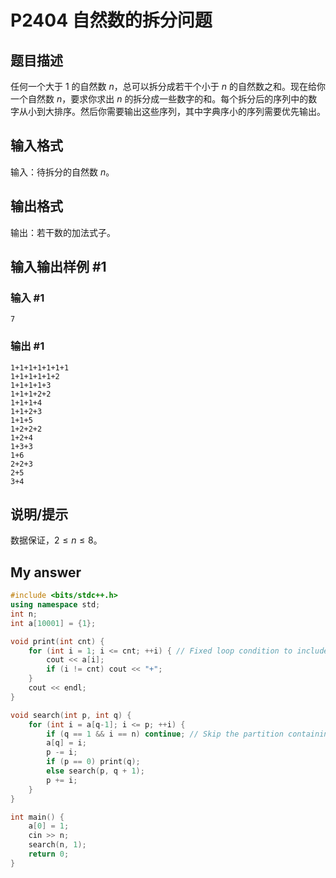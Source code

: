 # P2404 自然数的拆分问题

## 题目描述

任何一个大于 $1$ 的自然数 $n$，总可以拆分成若干个小于 $n$ 的自然数之和。现在给你一个自然数 $n$，要求你求出 $n$ 的拆分成一些数字的和。每个拆分后的序列中的数字从小到大排序。然后你需要输出这些序列，其中字典序小的序列需要优先输出。

## 输入格式

输入：待拆分的自然数 $n$。

## 输出格式

输出：若干数的加法式子。

## 输入输出样例 #1

### 输入 #1

```
7
```

### 输出 #1

```
1+1+1+1+1+1+1
1+1+1+1+1+2
1+1+1+1+3
1+1+1+2+2
1+1+1+4
1+1+2+3
1+1+5
1+2+2+2
1+2+4
1+3+3
1+6
2+2+3
2+5
3+4
```

## 说明/提示

数据保证，$2\leq n\le 8$。

## My answer

``` cpp
#include <bits/stdc++.h>
using namespace std;
int n;
int a[10001] = {1};

void print(int cnt) {
    for (int i = 1; i <= cnt; ++i) { // Fixed loop condition to include all elements
        cout << a[i];
        if (i != cnt) cout << "+";
    }
    cout << endl;
}

void search(int p, int q) {
    for (int i = a[q-1]; i <= p; ++i) {
        if (q == 1 && i == n) continue; // Skip the partition containing only n
        a[q] = i;
        p -= i;
        if (p == 0) print(q);
        else search(p, q + 1);
        p += i;
    }
}

int main() {
    a[0] = 1;
    cin >> n;
    search(n, 1);
    return 0;
}
```